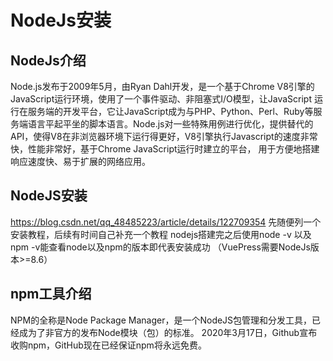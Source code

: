# NodeJs安装

## NodeJs介绍
Node.js发布于2009年5月，由Ryan Dahl开发，是一个基于Chrome V8引擎的JavaScript运行环境，使用了一个事件驱动、非阻塞式I/O模型，让JavaScript 运行在服务端的开发平台，它让JavaScript成为与PHP、Python、Perl、Ruby等服务端语言平起平坐的脚本语言。Node.js对一些特殊用例进行优化，提供替代的API，使得V8在非浏览器环境下运行得更好，V8引擎执行Javascript的速度非常快，性能非常好，基于Chrome JavaScript运行时建立的平台， 用于方便地搭建响应速度快、易于扩展的网络应用。

## NodeJS安装
https://blog.csdn.net/qq_48485223/article/details/122709354
先随便列一个安装教程，后续有时间自己补充一个教程
nodejs搭建完之后使用node -v 以及npm -v能查看node以及npm的版本即代表安装成功 （VuePress需要NodeJs版本>=8.6）

## npm工具介绍
NPM的全称是Node Package Manager，是一个NodeJS包管理和分发工具，已经成为了非官方的发布Node模块（包）的标准。
2020年3月17日，Github宣布收购npm，GitHub现在已经保证npm将永远免费。 